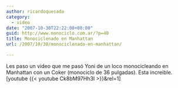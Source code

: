 ```yaml
---
author: ricardoquesada
category:
  - video
date: "2007-10-30T22:22:00+00:00"
guid: http://www.monociclo.com.ar/?p=40
title: Monociclenado en Manhattan
url: /2007/10/30/monociclenado-en-manhattan/

---
```

Les paso un video que me pasó Yoni de un loco monocicleando en Manhattan con un Coker (monociclo de 36 pulgadas). Esta increible.  
\[youtube {{< youtube Ck8bM97Hh3I >}}&rel=1\]
